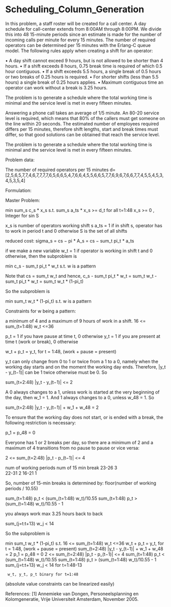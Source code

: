 # Scheduling_Column_Generation

In this problem, a staff roster will be created for a call center. A day schedule for call-center extends from 8:00AM through 8:00PM. We divide this into 48 15-minute periods since an estimate is made for the number of incoming calls per minute for every 15 minutes. The number of required operators can be determined per 15 minutes with the Erlang-C queue model. The following rules apply when creating a shift for an operator:

• A day shift cannot exceed 9 hours, but is not allowed to be shorter than 4 hours.
• If a shift exceeds 8 hours, 0.75 break time is required of which 0.5 hour contiguous. 
• If a shift exceeds 5.5 hours, a single break of 0.5 hours or two breaks of 0.25 hours is required. 
• For shorter shifts (less than 5.5 hours) a single break of 0.25 hours applies.
• Maximum contiguous time an operator can work without a break is 3.25 hours.

The problem is to generate a schedule where the total working time is minimal and the service level is met in every fifteen minutes.

Answering a phone call takes an average of 1/5 minute. An 80-20 service level is required, which means that 80% of the callers must get someone on the line within 20 seconds.  The estimated number of employees required differs per 15 minutes, therefore shift lengths, start and break times must differ, so that good solutions can be obtained that reach the service level.

The problem is to generate a schedule where the total working time is minimal and the service level is met in every fifteen minutes.

Problem data: 

The number of required operators per 15 minutes
d=[2,5,6,5,7,7,4,6,7,7,7,7,6,5,6,6,5,4,7,6,6,4,5,5,6,6,5,7,7,6,9,6,7,6,6,7,7,4,5,5,4,5,3,4,5,3,5,4]

Formulation:

Master Problem:

min  sum_s c_s * x_s
s.t. sum_s a_ts * x_s >= d_t  for all t=1:48
     x_s >= 0 , Integer for sin S
     
x_s is number of operators working shift s 
a_ts = 1 if in shift s, operator has to work in period t and 0 otherwise
S is the set of all shifts

reduced cost: sigma_s = cs − pi * A_s =  cs − sum_t pi_t * a_ts

if we make a new variable w_t = 1 if operator is working in shift t and 0 otherwise, then the subproblem is 

min  c_s - sum_t pi_t * w_t
s.t. w is a pattern

Note that cs = sum_t w_t and hence, c_s - sum_t pi_t * w_t = sum_t w_t - sum_t pi_t * w_t = sum_t w_t * (1-pi_t)

So the subproblem is 

min  sum_t w_t * (1-pi_t)
s.t. w is a pattern

Constraints for w being a pattern:

a minimum of 4 and a maximum of 9 hours of work in a shift.
16 <= sum_(t=1:48) w_t  <=36 

p_t = 1 if you have pause at time t, 0 otherwise
y_t = 1 if you are present at time t (work or break), 0 otherwise

w_t + p_t = y_t, for t = 1:48, (work + pause = present)

y_t can only change from 0 to 1 or twice from a 1 to a 0, namely when the working day starts and on
the moment the working day ends. Therefore, |y_t - y_(t−1)| can be 1 twice otherwise must be 0. So 

sum_(t=2:48) |y_t - y_(t−1)| <= 2

A 0 always changes to a 1, unless work is started at the very beginning of the day, then w_1 = 1. And 1 always changes to a 0, unless w_48 = 1. So 

sum_(t=2:48) |y_t - y_(t−1)| + w_1 + w_48 = 2

To ensure that the working day does not start, or is ended with a break, the following restriction is necessary:

p_1 = p_48 = 0

Everyone has 1 or 2 breaks per day, so there are a minimum of 2 and a maximum of 4
transitions from no pause to pause or vice versa:

2 <= sum_(t=2:48) |p_t - p_(t−1)| <= 4

num of working periods    num of 15 min break 
        23-26                   3   
        22-31                   2
        16-21                   1

So, number of 15-min breaks is determined by: floor(number of working periods / 10.55)

sum_(t=1:48) p_t < (sum_(t=1:48) w_t)/10.55
sum_(t=1:48) p_t > (sum_(t=1:48) w_t)/10.55 - 1

you always work max 3.25 hours back to back

sum_(j=t:t+13) w_j < 14

So the subproblem is

min  sum_t w_t * (1-pi_t)
s.t. 16 <= sum_(t=1:48) w_t  <=36 
     w_t + p_t = y_t, for t = 1:48, (work + pause = present)
     sum_(t=2:48) |y_t - y_(t−1)| + w_1 + w_48 = 2
     p_1 = p_48 = 0
     2 <= sum_(t=2:48) |p_t - p_(t−1)| <= 4
     sum_(t=1:48) p_t < (sum_(t=1:48) w_t)/10.55
     sum_(t=1:48) p_t > (sum_(t=1:48) w_t)/10.55 - 1
     sum_(j=t:t+13) w_j < 14 for t=1:48-13
     
     w_t, y_t, p_t binary for t=1:48
     
(absolute value constraints can be linearized easily)    

References:
[1] Annemieke van Dongen, Personeelsplanning en Kolomgeneratie, Vrije Universiteit Amsterdam, November 2005.
